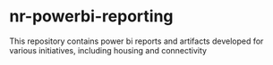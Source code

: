 # nr-powerbi-reporting
This repository contains power bi reports and artifacts developed for various initiatives, including housing and connectivity
